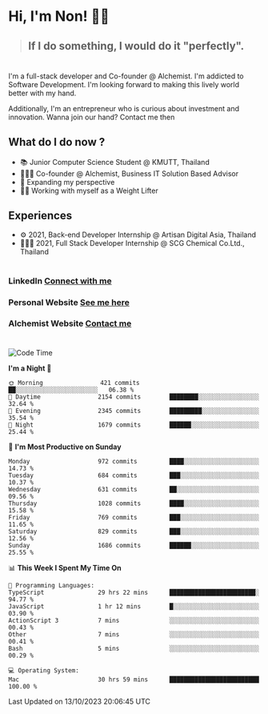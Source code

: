 # Hi, I'm Non! 🖐🏻

> ## If I do something, I would do it "perfectly".

#

I'm a full-stack developer and Co-founder @ Alchemist. I'm addicted to Software Development. I'm looking forward to making this lively world better with my hand.

Additionally, I'm an entrepreneur who is curious about investment and innovation. Wanna join our hand? Contact me then

## What do I do now ?

- 📚 Junior Computer Science Student @ KMUTT, Thailand
- 🧑🏻‍💻 Co-founder @ Alchemist, Business IT Solution Based Advisor
- 🌈 Expanding my perspective
- 🏋🏻 Working with myself as a Weight Lifter

## Experiences

- ⚙️ 2021, Back-end Developer Internship @ Artisan Digital Asia, Thailand
- 🧑🏻‍💻 2021, Full Stack Developer Internship @ SCG Chemical Co.Ltd., Thailand

#

### LinkedIn [Connect with me](https://www.linkedin.com/in/non-nontra/)

### Personal Website [See me here](https://nonnontra.com/)

### Alchemist Website [Contact me](https://alchemist-softwarehouse.co/)

#

<!--START_SECTION:waka-->
![Code Time](http://img.shields.io/badge/Code%20Time-3%2C210%20hrs%207%20mins-blue)

**I'm a Night 🦉** 

```text
🌞 Morning                421 commits         ██░░░░░░░░░░░░░░░░░░░░░░░   06.38 % 
🌆 Daytime                2154 commits        ████████░░░░░░░░░░░░░░░░░   32.64 % 
🌃 Evening                2345 commits        █████████░░░░░░░░░░░░░░░░   35.54 % 
🌙 Night                  1679 commits        ██████░░░░░░░░░░░░░░░░░░░   25.44 % 
```
📅 **I'm Most Productive on Sunday** 

```text
Monday                   972 commits         ████░░░░░░░░░░░░░░░░░░░░░   14.73 % 
Tuesday                  684 commits         ███░░░░░░░░░░░░░░░░░░░░░░   10.37 % 
Wednesday                631 commits         ██░░░░░░░░░░░░░░░░░░░░░░░   09.56 % 
Thursday                 1028 commits        ████░░░░░░░░░░░░░░░░░░░░░   15.58 % 
Friday                   769 commits         ███░░░░░░░░░░░░░░░░░░░░░░   11.65 % 
Saturday                 829 commits         ███░░░░░░░░░░░░░░░░░░░░░░   12.56 % 
Sunday                   1686 commits        ██████░░░░░░░░░░░░░░░░░░░   25.55 % 
```


📊 **This Week I Spent My Time On** 

```text
💬 Programming Languages: 
TypeScript               29 hrs 22 mins      ████████████████████████░   94.77 % 
JavaScript               1 hr 12 mins        █░░░░░░░░░░░░░░░░░░░░░░░░   03.90 % 
ActionScript 3           7 mins              ░░░░░░░░░░░░░░░░░░░░░░░░░   00.43 % 
Other                    7 mins              ░░░░░░░░░░░░░░░░░░░░░░░░░   00.41 % 
Bash                     5 mins              ░░░░░░░░░░░░░░░░░░░░░░░░░   00.29 % 

💻 Operating System: 
Mac                      30 hrs 59 mins      █████████████████████████   100.00 % 
```


 Last Updated on 13/10/2023 20:06:45 UTC
<!--END_SECTION:waka-->

